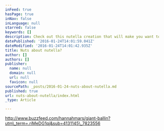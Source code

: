 ```yaml
---
inFeed: true
hasPage: true
inNav: false
inLanguage: null
starred: false
keywords: []
description: Check out this nutella creation that will make you want to travel around the world to get it.
datePublished: '2016-01-24T14:01:59.041Z'
dateModified: '2016-01-24T14:01:42.935Z'
title: Nuts about nutella?
author: []
authors: []
publisher:
  name: null
  domain: null
  url: null
  favicon: null
sourcePath: _posts/2016-01-24-nuts-about-nutella.md
published: true
url: nuts-about-nutella/index.html
_type: Article

---
```

http://www.buzzfeed.com/hannahmars/giant-ballin?utm\_term=.riMeDG1qj&sub=4131145\_7823556